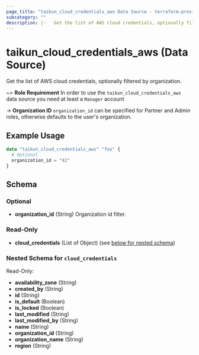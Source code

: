 ```yaml
---
page_title: "taikun_cloud_credentials_aws Data Source - terraform-provider-taikun"
subcategory: ""
description: |-   Get the list of AWS cloud credentials, optionally filtered by organization.
---
```


# taikun_cloud_credentials_aws (Data Source)

Get the list of AWS cloud credentials, optionally filtered by organization.

~> **Role Requirement** In order to use the `taikun_cloud_credentials_aws` data source you need at least a `Manager`
account

-> **Organization ID** `organization_id` can be specified for Partner and Admin roles, otherwise defaults to the user's
organization.

## Example Usage

```terraform
data "taikun_cloud_credentials_aws" "foo" {
  # Optional
  organization_id = "42"
}
```

<!-- schema generated by tfplugindocs -->
## Schema

### Optional

- **organization_id** (String) Organization id filter.

### Read-Only

- **cloud_credentials** (List of Object) (see [below for nested schema](#nestedatt--cloud_credentials))

<a id="nestedatt--cloud_credentials"></a>
### Nested Schema for `cloud_credentials`

Read-Only:

- **availability_zone** (String)
- **created_by** (String)
- **id** (String)
- **is_default** (Boolean)
- **is_locked** (Boolean)
- **last_modified** (String)
- **last_modified_by** (String)
- **name** (String)
- **organization_id** (String)
- **organization_name** (String)
- **region** (String)


